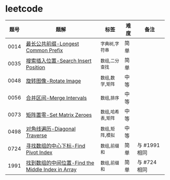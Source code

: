 # leetcode



| 题号    | 题解                                                                                                                      | 标签         | 难度 | 备注        |
|-------|-------------------------------------------------------------------------------------------------------------------------|------------|----|-----------|
| 0014  | [最长公共前缀-Longest Common Prefix](/solution/0001-0100/0014.Longest%20Common%20Prefix/README.md)                            |  `字典树`,`字符串`  |  简单  |    |
| 0035  | [搜索插入位置-Search Insert Position](/solution/0001-0100/0035.Search%20Insert%20Position/README.md)                          | `数组`,`二分查找` | 简单 |  |
| 0048  | [旋转图像-Rotate Image](/solution/0001-0100/0048.Rotate%20Image/README.md)                                                  | `数组`,`数学`,`矩阵` | 中等 |  |
| 0056  | [合并区间-Merge Intervals](/solution/0001-0100/0056.Merge%20Intervals/README.md)                                            | `数组`,`排序` | 中等 |  |
| 0073  | [矩阵置零-Set Matrix Zeroes](/solution/0000-0100/0073.Set%20Matrix%20Zeroes/README.md)                                      |  `数组`,`哈希表`,`矩阵`  |  中等  |    |
| 0498  | [对角线遍历-Diagonal Traverse](/solution/0401-0500/0498.Diagonal%20Traverse/README.md)                                       |  `数组`,`矩阵`,`模拟`  |  中等  |    |
| 0724  | [寻找数组的中心下标-Find Pivot Index](/solution/0701-0800/0724.Find%20Pivot%20Index/README.md)                                   | `数组`,`前缀和` | 简单 | 与 #1991 相同 |
| 1991  | [找到数组的中间位置-Find the Middle Index in Array](/solution/1901-2000/1991.Find%20the%20Middle%20Index%20in%20Array/README.md) | `数组`,`前缀和` | 简单 | 与 #724 相同 |



